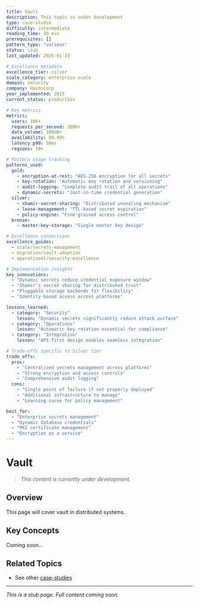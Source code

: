 ```yaml
---
title: Vault
description: This topic is under development
type: case-studie
difficulty: intermediate
reading_time: 30 min
prerequisites: []
pattern_type: "various"
status: stub
last_updated: 2025-01-23

# Excellence metadata
excellence_tier: silver
scale_category: enterprise-scale
domain: security
company: HashiCorp
year_implemented: 2015
current_status: production

# Key metrics
metrics:
  users: 10K+
  requests_per_second: 100K+
  data_volume: 100GB+
  availability: 99.99%
  latency_p99: 50ms
  regions: 10+

# Pattern usage tracking
patterns_used:
  gold:
    - encryption-at-rest: "AES-256 encryption for all secrets"
    - key-rotation: "Automatic key rotation and versioning"
    - audit-logging: "Complete audit trail of all operations"
    - dynamic-secrets: "Just-in-time credential generation"
  silver:
    - shamir-secret-sharing: "Distributed unsealing mechanism"
    - lease-management: "TTL-based secret expiration"
    - policy-engine: "Fine-grained access control"
  bronze:
    - master-key-storage: "Single master key design"

# Excellence connections
excellence_guides:
  - scale/secrets-management
  - migration/vault-adoption
  - operational/security-excellence

# Implementation insights
key_innovations:
  - "Dynamic secrets reduce credential exposure window"
  - "Shamir's secret sharing for distributed trust"
  - "Pluggable storage backends for flexibility"
  - "Identity-based access across platforms"

lessons_learned:
  - category: "Security"
    lesson: "Dynamic secrets significantly reduce attack surface"
  - category: "Operations"
    lesson: "Automatic key rotation essential for compliance"
  - category: "Integration"
    lesson: "API-first design enables seamless integration"

# Trade-offs specific to Silver tier
trade_offs:
  pros:
    - "Centralized secrets management across platforms"
    - "Strong encryption and access controls"
    - "Comprehensive audit logging"
  cons:
    - "Single point of failure if not properly deployed"
    - "Additional infrastructure to manage"
    - "Learning curve for policy management"

best_for:
  - "Enterprise secrets management"
  - "Dynamic database credentials"
  - "PKI certificate management"
  - "Encryption as a service"
---
```



# Vault

> *This content is currently under development.*

## Overview

This page will cover vault in distributed systems.

## Key Concepts

Coming soon...

## Related Topics

- See other [case-studies](index.md)

---

*This is a stub page. Full content coming soon.*
